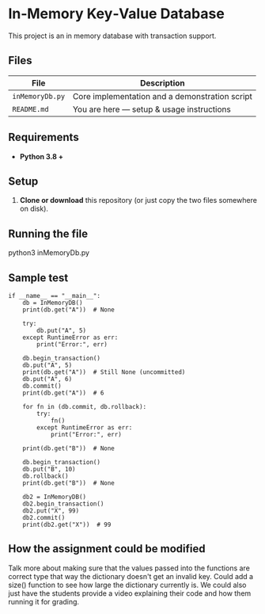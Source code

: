 # In‑Memory Key‑Value Database

This project is an in memory database with transaction support.
## Files

| File              | Description                                    |
|-------------------|------------------------------------------------|
| `inMemoryDb.py` | Core implementation and a demonstration script |
| `README.md`       | You are here — setup & usage instructions      |

## Requirements

* **Python 3.8 +** 

## Setup

1. **Clone or download** this repository (or just copy the two files somewhere on disk).

## Running the file
python3 inMemoryDb.py

## Sample test

```
if __name__ == "__main__":
    db = InMemoryDB()
    print(db.get("A"))  # None

    try:
        db.put("A", 5)
    except RuntimeError as err:
        print("Error:", err)

    db.begin_transaction()
    db.put("A", 5)
    print(db.get("A"))  # Still None (uncommitted)
    db.put("A", 6)
    db.commit()
    print(db.get("A"))  # 6

    for fn in (db.commit, db.rollback):
        try:
            fn()
        except RuntimeError as err:
            print("Error:", err)

    print(db.get("B"))  # None

    db.begin_transaction()
    db.put("B", 10)
    db.rollback()
    print(db.get("B"))  # None

    db2 = InMemoryDB()
    db2.begin_transaction()
    db2.put("X", 99)
    db2.commit()
    print(db2.get("X"))  # 99
```

## How the assignment could be modified

Talk more about making sure that the values passed into the functions are correct type that way the dictionary doesn't get an invalid key.
Could add a size() function to see how large the dictionary currently is. We could also just have the students provide a video explaining their code
and how them running it for grading.



